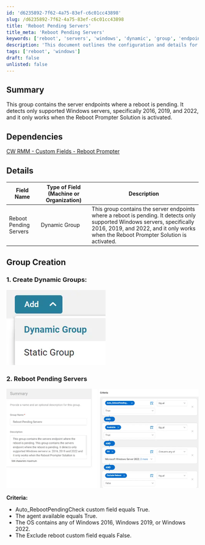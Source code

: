 ```yaml
---
id: 'd6235892-7f62-4a75-83ef-c6c01cc43898'
slug: /d6235892-7f62-4a75-83ef-c6c01cc43898
title: 'Reboot Pending Servers'
title_meta: 'Reboot Pending Servers'
keywords: ['reboot', 'servers', 'windows', 'dynamic', 'group', 'endpoint']
description: 'This document outlines the configuration and details for the Reboot Pending Servers group within ConnectWise RMM. It specifies the criteria for detecting supported Windows servers that require a reboot and the dependencies necessary for its functionality.'
tags: ['reboot', 'windows']
draft: false
unlisted: false
---
```


## Summary

This group contains the server endpoints where a reboot is pending. It detects only supported Windows servers, specifically 2016, 2019, and 2022, and it only works when the Reboot Prompter Solution is activated.

## Dependencies

[CW RMM - Custom Fields - Reboot Prompter](/docs/7876f32c-a5ec-4b58-9f7e-b60b710e19d5)

## Details

| Field Name                 | Type of Field (Machine or Organization) | Description                                                                                                                                                                                                                                                                                                                                                                         |
|----------------------------|-----------------------------------------|-------------------------------------------------------------------------------------------------------------------------------------------------------------------------------------------------------------------------------------------------------------------------------------------------------------------------------------------------------------------------------------|
| Reboot Pending Servers      | Dynamic Group                          | This group contains the server endpoints where a reboot is pending. It detects only supported Windows servers, specifically 2016, 2019, and 2022, and it only works when the Reboot Prompter Solution is activated.                                                                                                                                                                 |

## Group Creation

### 1. Create Dynamic Groups:

![Create Dynamic Groups](../../../static/img/docs/9be930d0-0f3e-40c2-8135-3a77e59a1e9e/image_1.webp)

### 2. Reboot Pending Servers

![Reboot Pending Servers](../../../static/img/docs/9be930d0-0f3e-40c2-8135-3a77e59a1e9e/image_2.webp)

**Criteria:**

- Auto_RebootPendingCheck custom field equals True.
- The agent available equals True.
- The OS contains any of Windows 2016, Windows 2019, or Windows 2022.
- The Exclude reboot custom field equals False.